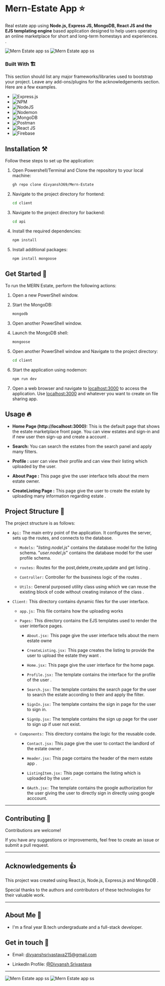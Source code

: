 # Mern-Estate App ⭐

Real estate app using **Node.js, Express JS, MongoDB, React JS and the EJS templating engine** based application designed to help users operating an online marketplace for short and long-term homestays and experiences. .


![Mern Estate app ss](https://github.com/divyansh369/Mern-Estate/blob/main/upload/Screenshot%20(138).png)
![Mern Estate app ss](https://github.com/divyansh369/Mern-Estate/blob/main/upload/Screenshot%20(139).png)


### Built With 🏗️

This section should list any major frameworks/libraries used to bootstrap your project. Leave any add-ons/plugins for the acknowledgements section. Here are a few examples.

* ![Express.js](https://img.shields.io/badge/express.js-%23404d59.svg?style=for-the-badge&logo=express&logoColor=%2361DAFB)
* ![NPM](https://img.shields.io/badge/NPM-%23CB3837.svg?style=for-the-badge&logo=npm&logoColor=white)
* ![NodeJS](https://img.shields.io/badge/node.js-6DA55F?style=for-the-badge&logo=node.js&logoColor=white)
* ![Nodemon](https://img.shields.io/badge/NODEMON-%23323330.svg?style=for-the-badge&logo=nodemon&logoColor=%BBDEAD)
* ![MongoDB](https://img.shields.io/badge/MongoDB-%234ea94b.svg?style=for-the-badge&logo=mongodb&logoColor=white)
* ![Postman](https://img.shields.io/badge/Postman-FF6C37?style=for-the-badge&logo=postman&logoColor=white)
* ![React JS](https://img.shields.io/badge/React-20232A?style=for-the-badge&logo=react&logoColor=61DAFB)
* ![Firebase](https://img.shields.io/badge/Firebase-039BE5?style=for-the-badge&logo=Firebase&logoColor=white)



## Installation ⚒ 

Follow these steps to set up the application:

1. Open Powershell/Terminal and Clone the repository to your local machine:

   ```bash
   gh repo clone divyansh369/Mern-Estate
   ```

2. Navigate to the project directory for frontend:

   ```bash
   cd client
   ```

3. Navigate to the project directory for backend:

   ```bash
   cd api
   ```

3. Install the required dependencies:
  
   ```bash
   npm install
   ```

4. Install additional packages:

   ```bash
   npm install mongoose 
   ```

## Get Started 📕

To run the MERN Estate, perform the following actions:

1. Open a new PowerShell window.

2. Start the MongoDB:

   ```bash
   mongodb
   ```

3. Open another PowerShell window.

4. Launch the MongoDB shell:

   ```bash
   mongoose
   ```

5. Open another PowerShell window and Navigate to the project directory:

   ```bash
   cd client
   ```

6. Start the application using nodemon:

   ```bash
   npm run dev
   ```

7. Open a web browser and navigate to [localhost:3000](http://localhost:3000) to access the application. Use [localhost:3000](http://localhost:3000) and whatever you want to create on file sharing app.

## Usage 🔥 

* __Home Page (http://localhost:3000):__ This is the default page that shows the estate marketplace front page. 
You can view estates and sign-in and if new user then sign-up and create a account .

* __Search:__ You can search the estates from the search panel and apply many filters. 

* __Profile :__ user can view their profile and can view their listing which uploaded by the user.

* __About Page :__ This page give the user interface tells about the mern estate owner.

* __CreateListing Page :__ This page give the user to create the estate by uploading many information regarding estate . 



## Project Structure 📁 
The project structure is as follows:

* `Api:` The main entry point of the application. It configures the server, sets up the routes, and connects to the database.
   
   * `Models:`  "_listing.nodel.js_" contains the database model for the listing schema.
                "_user.nodel.js_" contains the database model for the user profile schema.

   * `routes:` Routes for the post,delete,create,update and get listing .

   * `Controller:` Controller for the bussiness logic of the routes .

    * `Utils:`  General purposed utility class using which we can reuse the existing block of code without creating instance of the class .

* `Client:` This directory contains dynamic files for the user interface.
   * `app.js:` This file contains how the uploading works

   * `Pages:` This directory contains the EJS templates used to render the user interface pages.
   
      * `About.jsx:` This page give the user interface tells about the mern estate owne
        
      * `CreateListing.jsx:` This page creates the listing to provide the user to upload the estate they want .
   
      * `Home.jsx:` This page give the user interface for the home page.
   
      * `Profile.jsx:` The template contains the interface for the profile of the user .
        
      * `Search.jsx:` The template contains the search page for the user to search the estate according to their and apply the filter.
      
      *  `SignIn.jsx:` The template contains the sign in page for the user to sign in.
      
      *  `SignUp.jsx:` The template contains the sign up page for the user to sign up if user not exist.
   
   * `Components:` This directory contains the logic for the reusable code.
   
      * `Contact.jsx:` This page give the user to contact the landlord of the estate owner .
        
      * `Header.jsx:` This page contains the header of the mern estate app .
   
      * `ListingItem.jsx:` This page contains the listing which is uploaded by the user .
   
      * `OAuth.jsx:` The template contains the google authorization for the user giving the user to directly sign in directly using google acccount.
        
     
---

## Contributing 🤝
Contributions are welcome! 

If you have any suggestions or improvements, feel free to create an issue or submit a pull request.

---
## Acknowledgements 👍
This project was created using React.js, Node.js, Express.js and MongoDB .

Special thanks to the authors and contributors of these technologies for their valuable work. 

---

## About Me 🚀

* I'm a final year B.tech undergraduate and a full-stack developer.


## Get in touch 💬
* Email: divyanshsrivastava215@gmail.com

* LinkedIn Profile: [@Divyansh Srivastava](https://www.linkedin.com/in/divyansh-srivastava-5a5956206/)

---


![Mern Estate app ss](https://github.com/divyansh369/Mern-Estate/blob/main/upload/Screenshot%20(140).png)
![Mern Estate app ss](https://github.com/divyansh369/Mern-Estate/blob/main/upload/Screenshot%20(141).png)

<!-- MARKDOWN LINKS & IMAGES -->
<!-- https://www.markdownguide.org/basic-syntax/#reference-style-links -->
[contributors-shield]: https://img.shields.io/github/contributors/othneildrew/Best-README-Template.svg?style=for-the-badge
[contributors-url]: https://github.com/othneildrew/Best-README-Template/graphs/contributors
[forks-shield]: https://img.shields.io/github/forks/othneildrew/Best-README-Template.svg?style=for-the-badge
[forks-url]: https://github.com/othneildrew/Best-README-Template/network/members
[stars-shield]: https://img.shields.io/github/stars/othneildrew/Best-README-Template.svg?style=for-the-badge
[stars-url]: https://github.com/othneildrew/Best-README-Template/stargazers
[issues-shield]: https://img.shields.io/github/issues/othneildrew/Best-README-Template.svg?style=for-the-badge
[issues-url]: https://github.com/othneildrew/Best-README-Template/issues
[license-shield]: https://img.shields.io/github/license/othneildrew/Best-README-Template.svg?style=for-the-badge
[license-url]: https://github.com/othneildrew/Best-README-Template/blob/master/LICENSE.txt
[linkedin-shield]: https://img.shields.io/badge/-LinkedIn-black.svg?style=for-the-badge&logo=linkedin&colorB=555
[linkedin-url]: https://linkedin.com/in/othneildrew
[product-screenshot]: images/screenshot.png
[Next.js]: https://img.shields.io/badge/next.js-000000?style=for-the-badge&logo=nextdotjs&logoColor=white
[Next-url]: https://nextjs.org/
[React.js]: https://img.shields.io/badge/React-20232A?style=for-the-badge&logo=react&logoColor=61DAFB
[React-url]: https://reactjs.org/
[Vue.js]: https://img.shields.io/badge/Vue.js-35495E?style=for-the-badge&logo=vuedotjs&logoColor=4FC08D
[Vue-url]: https://vuejs.org/
[Angular.io]: https://img.shields.io/badge/Angular-DD0031?style=for-the-badge&logo=angular&logoColor=white
[Angular-url]: https://angular.io/
[Svelte.dev]: https://img.shields.io/badge/Svelte-4A4A55?style=for-the-badge&logo=svelte&logoColor=FF3E00
[Svelte-url]: https://svelte.dev/
[Laravel.com]: https://img.shields.io/badge/Laravel-FF2D20?style=for-the-badge&logo=laravel&logoColor=white
[Laravel-url]: https://laravel.com
[Bootstrap.com]: https://img.shields.io/badge/Bootstrap-563D7C?style=for-the-badge&logo=bootstrap&logoColor=white
[Express JS]: https://expressjs.com/
[MongoDB]: https://www.mongodb.com/
[Node JS]: https://nodejs.org/en 


